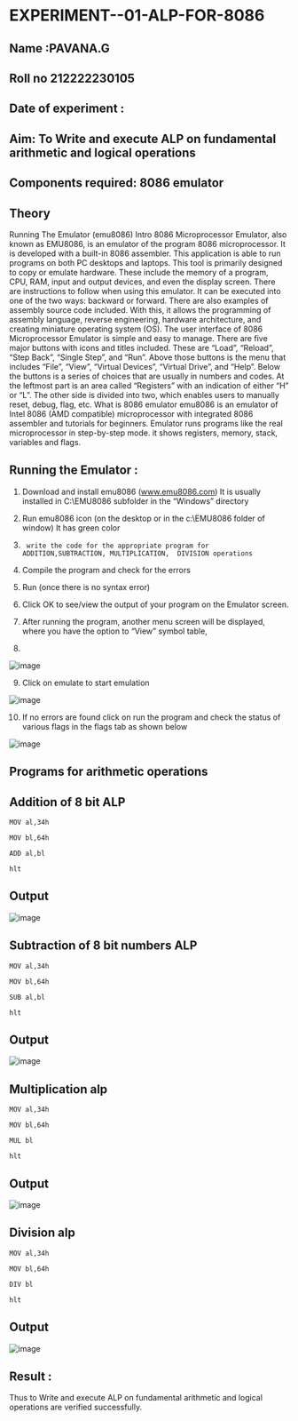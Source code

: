 # EXPERIMENT--01-ALP-FOR-8086
## Name :PAVANA.G
## Roll no 212222230105
## Date of experiment :

## Aim: To Write and execute ALP on fundamental arithmetic and logical operations
## Components required: 8086  emulator 
## Theory 
Running The Emulator (emu8086) Intro 8086 Microprocessor Emulator, also known as EMU8086, is an emulator of the program 8086 microprocessor. It is developed with a built-in 8086 assembler. This application is able to run programs on both PC desktops and laptops. This tool is primarily designed to copy or emulate hardware. These include the memory of a program, CPU, RAM, input and output devices, and even the display screen. There are instructions to follow when using this emulator. It can be executed into one of the two ways: backward or forward. There are also examples of assembly source code included. With this, it allows the programming of assembly language, reverse engineering, hardware architecture, and creating miniature operating system (OS). The user interface of 8086 Microprocessor Emulator is simple and easy to manage. There are five major buttons with icons and titles included. These are “Load”, “Reload”, “Step Back”, “Single Step”, and “Run”. Above those buttons is the menu that includes “File”, “View”, “Virtual Devices”, “Virtual Drive”, and “Help”. Below the buttons is a series of choices that are usually in numbers and codes. At the leftmost part is an area called “Registers” with an indication of either “H” or “L”. The other side is divided into two, which enables users to manually reset, debug, flag, etc. What is 8086 emulator emu8086 is an emulator of Intel 8086 (AMD compatible) microprocessor with integrated 8086 assembler and tutorials for beginners. Emulator runs programs like the real microprocessor in step-by-step mode. it shows registers, memory, stack, variables and flags.


 ## Running the Emulator :
1.	Download and install emu8086 (www.emu8086.com) It is usually installed in C:\EMU8086 subfolder in the “Windows” directory
2.	  Run  emu8086 icon (on the desktop or in the c:\EMU8086 folder of window) It has green color 
 
 
3.		write the code for the appropriate program for ADDITION,SUBTRACTION, MULTIPLICATION,  DIVISION operations 

4.	 Compile the program and check for the errors 
5.	Run (once there is no syntax error) 

6.	Click OK to see/view the output of your program on the Emulator screen. 


7.	After running the program, another menu screen will be displayed, where you have the option to “View” symbol table,
8.	 


![image](https://user-images.githubusercontent.com/36288975/189273263-d65baae9-4b8f-4723-afb3-c0ffa4052b04.png)











9.	Click on emulate to start emulation 








![image](https://user-images.githubusercontent.com/36288975/189273273-9bb36ec1-e2e8-4892-8d35-37707332bfdc.png)








10.	If no errors are found click on run the program and check the status of various flags in the flags tab as shown below 






![image](https://user-images.githubusercontent.com/36288975/189273277-113a2a33-4a40-4ff8-95a5-ecd3a1f504fe.png)







## Programs for arithmetic  operations

## Addition  of 8 bit ALP 
```
MOV al,34h

MOV bl,64h

ADD al,bl

hlt
```
## Output  
 ![image](https://github.com/gpavana/EXPERIMENT--01-ALP-FOR-8086/assets/118787343/a66cfec9-8649-42ef-a101-307800b4cc26)

## Subtraction   of 8 bit numbers  ALP 
```
MOV al,34h

MOV bl,64h

SUB al,bl

hlt
```
## Output 
![image](https://github.com/gpavana/EXPERIMENT--01-ALP-FOR-8086/assets/118787343/af382428-c808-44cf-aec6-eeb7e884596e)

## Multiplication alp 
```
MOV al,34h

MOV bl,64h

MUL bl

hlt
```
## Output  
![image](https://github.com/gpavana/EXPERIMENT--01-ALP-FOR-8086/assets/118787343/41294b34-41bb-478d-a2c0-47c028ee2efc)

## Division alp 
```
MOV al,34h

MOV bl,64h

DIV bl

hlt
```
## Output  
![image](https://github.com/gpavana/EXPERIMENT--01-ALP-FOR-8086/assets/118787343/6cf39001-6d9f-493f-bd0b-6b03061e0da2)
## Result :
Thus to Write and execute ALP on fundamental arithmetic and logical operations are verified successfully.








